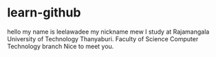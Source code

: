 # learn-github

hello my name is leelawadee my nickname mew 
I study at Rajamangala University of Technology Thanyaburi. Faculty of Science Computer Technology branch 
Nice to meet you.
